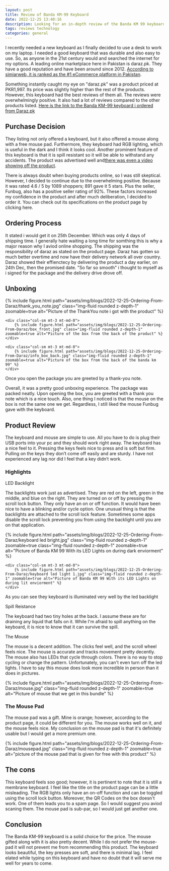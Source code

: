 ```yaml
---
layout: post
title: Review of Banda KM-99 Keyboard
date: 2022-12-25 13:40:16
description: Looking for an in-depth review of the Banda KM 99 keyboard? Our review covers everything from build quality to key feel to lighting effects, helping you make an informed decision on whether the KM 99 is the right keyboard for you
tags: reviews technology
categories: general
---
```


I recently needed a new keyboard as I finally decided to use a desk to work on my laptop. I needed a good keyboard that was durable and also easy to use. So, as anyone in the 21st century would and searched the internet for my options. A leading online marketplace here in Pakistan is daraz.pk. They have a good reputation and have been around since 2012. [According to simiarweb, it is ranked as the #1 eCommerce platform in Pakistan](https://similarweb.com/top-websites/pakistan/category/e-commerce-and-shopping/).

Something instantly caught my eye on "daraz.pk" was a product priced at PKR1,997. Its price was slightly higher than the rest of the products. However, this keyboard had the best reviews of them all. The reviews were overwhelmingly positive. It also had a lot of reviews compared to the other products listed. [Here is the link to the Banda KM-99 keyboard i ordered from Daraz.pk](https://www.daraz.pk/products/i217655853-s1861008808.html?urlFlag=true&mp=1&spm=spm%3Da2a0e.order_details.item_title.1)

## Purchase Decision

They listing not only offered a keyboard, but it also offered a mouse along with a free mouse pad. Furthermore, they keyboard had RGB lighting, which is useful in the dark and I think it looks cool. Another prominent feature of this keyboard is that it is spill resistant so it will be able to withstand any accidents. The product was advertised well and[there was even a video showing off the product](https://www.youtube.com/watch?v=8KHLWmCyXxs&ab_channel=FunBug).

There is always doubt when buying products online, so I was still skeptical. However, I decided to continue due to the overwhelming positive. Because it was rated 4.6 / 5 by 1089 shoppers; 891 gave it 5 stars. Plus the seller, Funbug, also has a positive seller rating of 92%. These factors increased my confidence in the product and after much deliberation, I decided to order it. You can check out its specifications on the product page by clicking here.

## Ordering Process

It stated i would get it on 25th December. Which was only 4 days of shipping time. I generally hate waiting a long time for somthing this is why a major reason why I aviod online shopping. The shipping was the responsibility of daraz as stated on the product page. Daraz has gotten so much better overtime and now have their delivery network all over country. Daraz showed their effienctecy by delivering the product a day earlier, on 24th Dec, then the promised date. "So far so smooth" i thought to myself as i signed for the package and the delivery drive drove off.

## Unboxing

<div class="row mt-3">
    <div class="col-sm mt-3 mt-md-0">
        {% include figure.html path="assets/img/blogs/2022-12-25-Ordering-From-Daraz/thank_you_note.jpg" class="img-fluid rounded z-depth-1" zoomable=true alt="Picture of the ThankYou note i got with the product" %}
    </div>

    <div class="col-sm mt-3 mt-md-0">
        {% include figure.html path="assets/img/blogs/2022-12-25-Ordering-From-Daraz/box_front.jpg" class="img-fluid rounded z-depth-1" zoomable=true alt="Picture of the box from the back of the product" %}
    </div>

    <div class="col-sm mt-3 mt-md-0">
        {% include figure.html path="assets/img/blogs/2022-12-25-Ordering-From-Daraz/info_box_back.jpg" class="img-fluid rounded z-depth-1" zoomable=true alt="Picture of the box from the back of the banda km 99" %}
    </div>

</div>
<div class="caption">
    Once you open the package you are greeted by a thank-you note.

</div>

Overall, it was a pretty good unboxing experience. The package was packed neatly. Upon opening the box, you are greeted with a thank you note which is a nice touch. Also, one thing I noticed is that the mouse on the box is not the same one we get. Regardless, I still liked the mouse Funbug gave with the keyboard.

## Product Review

The keyboard and mouse are simple to use. All you have to do is plug their USB ports into your pc and they should work right away. The keyboard has a nice feel to it. Pressing the keys feels nice to press and is soft but firm. Pulling on the keys they don’t come off easily and are sturdy. I have not experienced any lag nor did I feel that a key didn’t work.

### Highlights

LED Backlight

The backlights work just as advertised. They are red on the left, green in the middle, and blue on the right. They are turned on or off by pressing the scroll lock button. They only have an on or off function. It would have been nice to have a blinking and/or cycle option. One unusual thing is that the backlights are attached to the scroll lock feature. Sometimes some apps disable the scroll lock preventing you from using the backlight until you are on that application.

<div class="row mt-3">
<div class="col-sm mt-3 mt-md-0">
        {% include figure.html path="assets/img/blogs/2022-12-25-Ordering-From-Daraz/keyboard led bright.jpg" class="img-fluid rounded z-depth-1" zoomable=true class="img-fluid rounded z-depth-1" zoomable=true alt="Picture of Banda KM 99 With its LED Lights on during dark enviorment" %}
    </div>

    <div class="col-sm mt-3 mt-md-0">
        {% include figure.html path="assets/img/blogs/2022-12-25-Ordering-From-Daraz/keyboard led light 1.jpg" class="img-fluid rounded z-depth-1" zoomable=true alt="Picture of Banda KM 99 With its LED Lights on during lit enviorment" %}
    </div>

</div>

<div class="caption">
    As you can see they keyboard is illuminated very well by the led backlight
</div>

Spill Reistance

The keyboard had two tiny holes at the back. I assume these are for draining any liquid that falls on it. While I'm afraid to spill anything on the keyboard, it is nice to know that it can survive the spill.

The Mouse

The mouse is a decent addition. The clicks feel well, and the scroll wheel feels nice. The mouse is accurate and tracks movement pretty decently. The mouse also has LEDs that cycle through colors. There is no way to stop cycling or change the pattern. Unfortunately, you can't even turn off the led lights. I have to say this mouse does look more incredible in person than it does in pictures.

<div class="row mt-3">
<div class="col-sm mt-3 mt-md-0">
        {% include figure.html path="assets/img/blogs/2022-12-25-Ordering-From-Daraz/mouse.jpg" class="img-fluid rounded z-depth-1" zoomable=true alt="Picture of mouse that we get in this bundle" %}
    </div>
</div>

### The Mouse Pad

The mouse pad was a gift. Mine is orange; however, according to the product page, it could be different for you. The mouse works well on it, and the mouse feels nice. My conclusion on the mouse pad is that it's definitely usable but I would get a more premium one.

<div class="row mt-3">
<div class="col-sm mt-3 mt-md-0">
        {% include figure.html path="assets/img/blogs/2022-12-25-Ordering-From-Daraz/mousepad.jpg" class="img-fluid rounded z-depth-1" zoomable=true alt="picture of the mouse pad that is given for free with this product" %}
    </div>
</div>

## The cons

This keyboard feels soo good; however, it is pertinent to note that it is still a membrane keyboard. I feel like the title on the product page can be a little misleading. The RGB lights only have an on-off function and can be toggled using the scroll lock button. Moreover, the QR Codes on the box doesn't work. One of them leads you to a spam page. So I would suggest you aviod scaning them. The mouse pad is sub-par, so I would just get another one.

## Conclusion

The Banda KM-99 keyboard is a solid choice for the price. The mouse gifted along with it is also pretty decent. While I do not prefer the mouse-pad it will not prevent me from recommending this product. The keyboard looks beautiful, the key presses are soft, and there is minimal lag. I feel elated while typing on this keyboard and have no doubt that it will serve me well for years to come.
